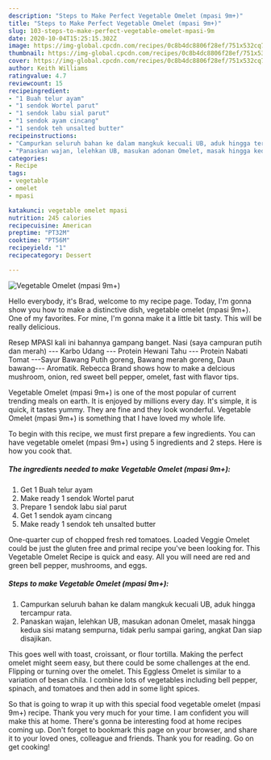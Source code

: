 ```yaml
---
description: "Steps to Make Perfect Vegetable Omelet (mpasi 9m+)"
title: "Steps to Make Perfect Vegetable Omelet (mpasi 9m+)"
slug: 103-steps-to-make-perfect-vegetable-omelet-mpasi-9m
date: 2020-10-04T15:25:15.302Z
image: https://img-global.cpcdn.com/recipes/0c8b4dc8806f28ef/751x532cq70/vegetable-omelet-mpasi-9m-recipe-main-photo.jpg
thumbnail: https://img-global.cpcdn.com/recipes/0c8b4dc8806f28ef/751x532cq70/vegetable-omelet-mpasi-9m-recipe-main-photo.jpg
cover: https://img-global.cpcdn.com/recipes/0c8b4dc8806f28ef/751x532cq70/vegetable-omelet-mpasi-9m-recipe-main-photo.jpg
author: Keith Williams
ratingvalue: 4.7
reviewcount: 15
recipeingredient:
- "1 Buah telur ayam"
- "1 sendok Wortel parut"
- "1 sendok labu sial parut"
- "1 sendok ayam cincang"
- "1 sendok teh unsalted butter"
recipeinstructions:
- "Campurkan seluruh bahan ke dalam mangkuk kecuali UB, aduk hingga tercampur rata."
- "Panaskan wajan, lelehkan UB, masukan adonan Omelet, masak hingga kedua sisi matang sempurna, tidak perlu sampai garing, angkat Dan siap disajikan."
categories:
- Recipe
tags:
- vegetable
- omelet
- mpasi

katakunci: vegetable omelet mpasi 
nutrition: 245 calories
recipecuisine: American
preptime: "PT32M"
cooktime: "PT56M"
recipeyield: "1"
recipecategory: Dessert

---
```



![Vegetable Omelet (mpasi 9m+)](https://img-global.cpcdn.com/recipes/0c8b4dc8806f28ef/751x532cq70/vegetable-omelet-mpasi-9m-recipe-main-photo.jpg)

Hello everybody, it's Brad, welcome to my recipe page. Today, I'm gonna show you how to make a distinctive dish, vegetable omelet (mpasi 9m+). One of my favorites. For mine, I'm gonna make it a little bit tasty. This will be really delicious.

Resep MPASI kali ini bahannya gampang banget. Nasi (saya campuran putih dan merah) --- Karbo Udang --- Protein Hewani Tahu --- Protein Nabati Tomat ---Sayur Bawang Putih goreng, Bawang merah goreng, Daun bawang--- Aromatik. Rebecca Brand shows how to make a delcious mushroom, onion, red sweet bell pepper, omelet, fast with flavor tips.

Vegetable Omelet (mpasi 9m+) is one of the most popular of current trending meals on earth. It is enjoyed by millions every day. It's simple, it is quick, it tastes yummy. They are fine and they look wonderful. Vegetable Omelet (mpasi 9m+) is something that I have loved my whole life.


To begin with this recipe, we must first prepare a few ingredients. You can have vegetable omelet (mpasi 9m+) using 5 ingredients and 2 steps. Here is how you cook that.

<!--inarticleads1-->

##### The ingredients needed to make Vegetable Omelet (mpasi 9m+):

1. Get 1 Buah telur ayam
1. Make ready 1 sendok Wortel parut
1. Prepare 1 sendok labu sial parut
1. Get 1 sendok ayam cincang
1. Make ready 1 sendok teh unsalted butter


One-quarter cup of chopped fresh red tomatoes. Loaded Veggie Omelet could be just the gluten free and primal recipe you&#39;ve been looking for. This Vegetable Omelet Recipe is quick and easy. All you will need are red and green bell pepper, mushrooms, and eggs. 

<!--inarticleads2-->

##### Steps to make Vegetable Omelet (mpasi 9m+):

1. Campurkan seluruh bahan ke dalam mangkuk kecuali UB, aduk hingga tercampur rata.
1. Panaskan wajan, lelehkan UB, masukan adonan Omelet, masak hingga kedua sisi matang sempurna, tidak perlu sampai garing, angkat Dan siap disajikan.


This goes well with toast, croissant, or flour tortilla. Making the perfect omelet might seem easy, but there could be some challenges at the end. Flipping or turning over the omelet. This Eggless Omelet is similar to a variation of besan chila. I combine lots of vegetables including bell pepper, spinach, and tomatoes and then add in some light spices. 

So that is going to wrap it up with this special food vegetable omelet (mpasi 9m+) recipe. Thank you very much for your time. I am confident you will make this at home. There's gonna be interesting food at home recipes coming up. Don't forget to bookmark this page on your browser, and share it to your loved ones, colleague and friends. Thank you for reading. Go on get cooking!
